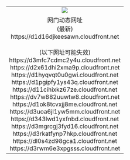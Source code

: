 ﻿<table>
  <tr></tr>
  <tr><td colspan=2 align=center><img src="https://d1d16djkeesawn.cloudfront.net/Up/oGate.jpg" /></td></tr>
  <tr><td colspan=2 align=center>网门动态网址<br/>(最新)
<br>https://d1d16djkeesawn.cloudfront.net
<br/><br/>(以下网址可能失效)
<br>https://d3mfc7cdmc2y4u.cloudfront.net
<br>https://d2x61dhi2xma9p.cloudfront.net
<br>https://d1hyqvqt0u0gwi.cloudfront.net
<br>https://d1pgipfy1ys43q.cloudfront.net
<br>https://d11cihixkz67ze.cloudfront.net
<br>https://dv7w882uuwtw8.cloudfront.net
<br>https://d1ok8tcvxjj8me.cloudfront.net
<br>https://d3uoa6jl1yw5mm.cloudfront.net
<br>https://d343lwd1yxfnbd.cloudfront.net
<br>https://d3mgrcgj3fyd16.cloudfront.net
<br>https://d3rkatfynp7hkp.cloudfront.net
<br>https://dl0s4zd98gca1.cloudfront.net
<br>https://d3rwm6e3xpgsss.cloudfront.net
    </td>
  </tr>
</table>
